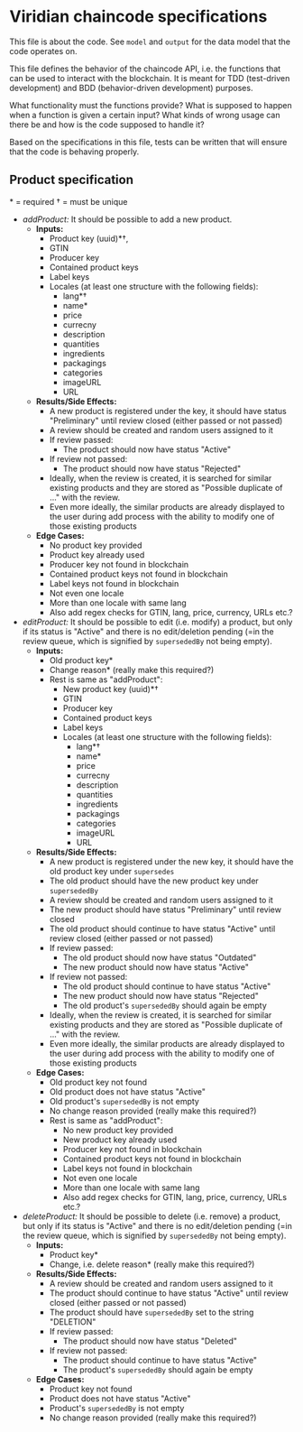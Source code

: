 Viridian chaincode specifications
=================================

This file is about the code. See `model` and `output` for the data model that the code operates on.

This file defines the behavior of the chaincode API, i.e. the functions that can be used to interact with the blockchain. It is meant for TDD (test-driven development) and BDD (behavior-driven development) purposes.

What functionality must the functions provide? What is supposed to happen when a function is given a certain input? What kinds of wrong usage can there be and how is the code supposed to handle it?

Based on the specifications in this file, tests can be written that will ensure that the code is behaving properly.

Product specification
---------------------

\* = required
&dagger; = must be unique

* *addProduct:* It should be possible to add a new product.
    * **Inputs:**
        * Product key (uuid)\*&dagger;,
        * GTIN
        * Producer key
        * Contained product keys
        * Label keys
        * Locales (at least one structure with the following fields):
            * lang\*&dagger;
            * name\*
            * price
            * currecny
            * description
            * quantities
            * ingredients
            * packagings
            * categories
            * imageURL
            * URL
    * **Results/Side Effects:**
        * A new product is registered under the key, it should have status "Preliminary" until review closed (either passed or not passed)
        * A review should be created and random users assigned to it
        * If review passed:
            * The product should now have status "Active"
        * If review not passed:
            * The product should now have status "Rejected"
        * Ideally, when the review is created, it is searched for similar existing products and they are stored as "Possible duplicate of ..." with the review.
        * Even more ideally, the similar products are already displayed to the user during add process with the ability to modify one of those existing products
    * **Edge Cases:**
        * No product key provided
        * Product key already used
        * Producer key not found in blockchain
        * Contained product keys not found in blockchain
        * Label keys not found in blockchain
        * Not even one locale
        * More than one locale with same lang
        * Also add regex checks for GTIN, lang, price, currency, URLs etc.?
* *editProduct:* It should be possible to edit (i.e. modify) a product, but only if its status is "Active" and there is no edit/deletion pending (=in the review queue, which is signified by `supersededBy` not being empty).
    * **Inputs:**
        * Old product key\*
        * Change reason\* (really make this required?)
        * Rest is same as "addProduct":
            * New product key (uuid)\*&dagger;
            * GTIN
            * Producer key
            * Contained product keys
            * Label keys
            * Locales (at least one structure with the following fields):
                * lang\*&dagger;
                * name\*
                * price
                * currecny
                * description
                * quantities
                * ingredients
                * packagings
                * categories
                * imageURL
                * URL
    * **Results/Side Effects:**
        * A new product is registered under the new key, it should have the old product key under `supersedes`
        * The old product should have the new product key under `supersededBy`
        * A review should be created and random users assigned to it
        * The new product should have status "Preliminary" until review closed
        * The old product should continue to have status "Active" until review closed (either passed or not passed)
        * If review passed:
            * The old product should now have status "Outdated"
            * The new product should now have status "Active"
        * If review not passed:
            * The old product should continue to have status "Active"
            * The new product should now have status "Rejected"
            * The old product's `supersededBy` should again be empty
        * Ideally, when the review is created, it is searched for similar existing products and they are stored as "Possible duplicate of ..." with the review.
        * Even more ideally, the similar products are already displayed to the user during add process with the ability to modify one of those existing products
    * **Edge Cases:**
        * Old product key not found
        * Old product does not have status "Active"
        * Old product's `supersededBy` is not empty
        * No change reason provided (really make this required?)
        * Rest is same as "addProduct":
            * No new product key provided
            * New product key already used
            * Producer key not found in blockchain
            * Contained product keys not found in blockchain
            * Label keys not found in blockchain
            * Not even one locale
            * More than one locale with same lang
            * Also add regex checks for GTIN, lang, price, currency, URLs etc.?
* *deleteProduct:* It should be possible to delete (i.e. remove) a product, but only if its status is "Active" and there is no edit/deletion pending (=in the review queue, which is signified by `supersededBy` not being empty).
    * **Inputs:**
        * Product key\*
        * Change, i.e. delete reason\* (really make this required?)
    * **Results/Side Effects:**
        * A review should be created and random users assigned to it
        * The product should continue to have status "Active" until review closed (either passed or not passed)
        * The product should have `supersededBy` set to the string "DELETION"
        * If review passed:
            * The product should now have status "Deleted"
        * If review not passed:
            * The product should continue to have status "Active"
            * The product's `supersededBy` should again be empty
    * **Edge Cases:**
        * Product key not found
        * Product does not have status "Active"
        * Product's `supersededBy` is not empty
        * No change reason provided (really make this required?)